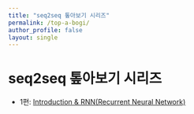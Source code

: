 ```yaml
---
title: "seq2seq 톺아보기 시리즈"
permalink: /top-a-bogi/
author_profile: false
layout: single
---
```


# seq2seq 톺아보기 시리즈
- 1편: [Introduction & RNN(Recurrent Neural Network)](https://an-seunghwan.github.io/nlp/seq2seq-%ED%86%BA%EC%95%84%EB%B3%B4%EA%B8%B0-(1)/)

